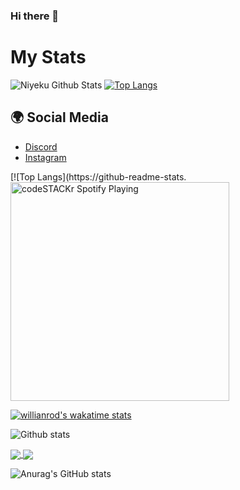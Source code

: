 ### Hi there 👋

# My Stats
![Niyeku Github Stats](https://github-readme-stats.vercel.app/api?username=niyeku&show_icons=true&hide_title=true&theme=tokyonight)
[![Top Langs](https://github-readme-stats.vercel.app/api/top-langs/?username=polemikal&layout=compact&theme=tokyonight)](https://github.com/anuraghazra/github-readme-stats)

## 🌍 Social Media
- [Discord](https://discordapp.com/users/593509502087725252)
- [Instagram](https://www.instagram.com/polemikal_)


[![Top Langs](https://github-readme-stats.
[<img src="https://now-playing-codestackr.vercel.app/api/spotify-playing" alt="codeSTACKr Spotify Playing" width="350" />](https://open.spotify.com/user/swyqyimdc12jajde4vpwd2x1b)

[![willianrod's wakatime stats](https://github-readme-stats.vercel.app/api/wakatime?Alvin=willianrod)](https://github.com/anuraghazra/github-readme-stats)



![Github stats](https://github-readme-stats.vercel.app/api?username=yourusername&theme=highcontrast&show_icons=true&count_private=true)








<a href="https://github.com/anuraghazra/github-readme-stats">
  <img align="center" src="https://github-readme-stats.vercel.app/api/pin/?username=anuraghazra&repo=github-readme-stats" />
</a>
<a href="https://github.com/anuraghazra/convoychat">
  <img align="center" src="https://github-readme-stats.vercel.app/api/pin/?username=anuraghazra&repo=convoychat" />
</a>




![Anurag's GitHub stats](https://github-readme-stats.vercel.app/api?username=anuraghazra&show_icons=true)
